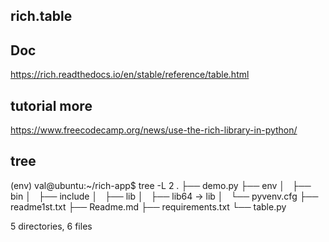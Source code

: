 ## rich.table

## Doc
   https://rich.readthedocs.io/en/stable/reference/table.html
   

## tutorial more
   https://www.freecodecamp.org/news/use-the-rich-library-in-python/
   
## tree
(env) val@ubuntu:~/rich-app$ tree -L 2
.
├── demo.py
├── env
│   ├── bin
│   ├── include
│   ├── lib
│   ├── lib64 -> lib
│   └── pyvenv.cfg
├── readme1st.txt
├── Readme.md
├── requirements.txt
└── table.py

5 directories, 6 files

   
